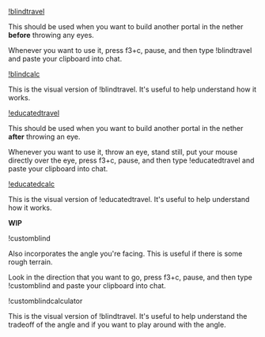 [!blindtravel](https://raw.githubusercontent.com/Sharpieman20/Sharpie-s-Speedrunning-Tools/main/commands/!blindtravel)

This should be used when you want to build another portal in the nether **before** throwing any eyes.

Whenever you want to use it, press f3+c, pause, and then type !blindtravel and paste your clipboard into chat.


[!blindcalc](https://raw.githubusercontent.com/Sharpieman20/Sharpie-s-Speedrunning-Tools/main/commands/!blindcalc)

This is the visual version of !blindtravel. It's useful to help understand how it works.



[!educatedtravel](https://raw.githubusercontent.com/Sharpieman20/Sharpie-s-Speedrunning-Tools/main/commands/!educatedtravel)

This should be used when you want to build another portal in the nether **after** throwing an eye.

Whenever you want to use it, throw an eye, stand still, put your mouse directly over the eye, press f3+c, pause, and then type !educatedtravel and paste your clipboard into chat.

[!educatedcalc](https://raw.githubusercontent.com/Sharpieman20/Sharpie-s-Speedrunning-Tools/main/commands/!educatedcalc)

This is the visual version of !educatedtravel. It's useful to help understand how it works.



**WIP**

!customblind

Also incorporates the angle you're facing. This is useful if there is some rough terrain.

Look in the direction that you want to go, press f3+c, pause, and then type !customblind and paste your clipboard into chat.

!customblindcalculator

This is the visual version of !blindtravel. It's useful to help understand the tradeoff of the angle and if you want to play around with the angle.